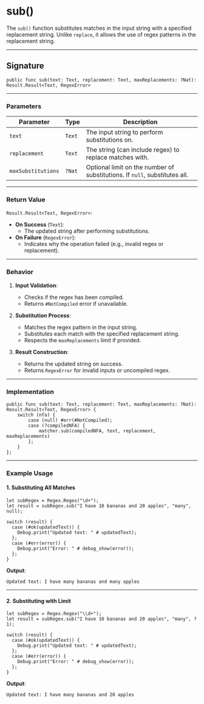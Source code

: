 # **sub()**

The `sub()` function substitutes matches in the input string with a specified replacement string. Unlike `replace`, it allows the use of regex patterns in the replacement string.

---

## **Signature**

```motoko
public func sub(text: Text, replacement: Text, maxReplacements: ?Nat): Result.Result<Text, RegexError>
```

---

### **Parameters**

| Parameter        | Type        | Description                                                             |
|-------------------|-------------|-------------------------------------------------------------------------|
| `text`           | `Text`      | The input string to perform substitutions on.                          |
| `replacement`    | `Text`      | The string (can include regex) to replace matches with.                |
| `maxSubstitutions`| `?Nat`      | Optional limit on the number of substitutions. If `null`, substitutes all. |

---

### **Return Value**

`Result.Result<Text, RegexError>`:

- **On Success** (`Text`):
  - The updated string after performing substitutions.
- **On Failure** (`RegexError`):
  - Indicates why the operation failed (e.g., invalid regex or replacement).

---

### **Behavior**

1. **Input Validation**:
   - Checks if the regex has been compiled.
   - Returns `#NotCompiled` error if unavailable.

2. **Substitution Process**:
   - Matches the regex pattern in the input string.
   - Substitutes each match with the specified replacement string.
   - Respects the `maxReplacements` limit if provided.

3. **Result Construction**:
   - Returns the updated string on success.
   - Returns `RegexError` for invalid inputs or uncompiled regex.

---

### **Implementation**

```motoko
public func sub(text: Text, replacement: Text, maxReplacements: ?Nat): Result.Result<Text, RegexError> {
    switch (nfa) {
        case (null) #err(#NotCompiled);
        case (?compiledNFA) {
            matcher.sub(compiledNFA, text, replacement, maxReplacements)
        };
    }
};
```

---

### **Example Usage**

#### **1. Substituting All Matches**

```motoko
let subRegex = Regex.Regex("\d+");
let result = subRegex.sub("I have 10 bananas and 20 apples", "many", null);

switch (result) {
  case (#ok(updatedText)) {
    Debug.print("Updated text: " # updatedText);
  };
  case (#err(error)) {
    Debug.print("Error: " # debug_show(error));
  };
}
```

**Output**:

```
Updated text: I have many bananas and many apples
```

---

#### **2. Substituting with Limit**

```motoko
let subRegex = Regex.Regex("\\d+");
let result = subRegex.sub("I have 10 bananas and 20 apples", "many", ?1);

switch (result) {
  case (#ok(updatedText)) {
    Debug.print("Updated text: " # updatedText);
  };
  case (#err(error)) {
    Debug.print("Error: " # debug_show(error));
  };
}
```

**Output**:

```
Updated text: I have many bananas and 20 apples
```
